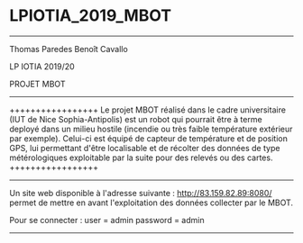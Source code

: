 # LPIOTIA_2019_MBOT
------------------

Thomas Paredes
Benoît Cavallo

LP IOTIA 2019/20

PROJET MBOT

-----------------

+++++++++++++++++
Le projet MBOT réalisé dans le cadre universitaire (IUT de Nice Sophia-Antipolis) est un robot qui pourrait être à terme deployé dans un milieu hostile (incendie ou très faible température extérieur par exemple). Celui-ci est équipé de capteur de température et de position GPS, lui permettant d'être localisable et de récolter des données de type métérologiques exploitable par la suite pour des relevés ou des cartes.
+++++++++++++++++

*******************
Un site web disponible à l'adresse suivante : http://83.159.82.89:8080/ permet de mettre en avant l'exploitation des données collecter par le MBOT.

Pour se connecter : user 	 = admin
					password = admin

*******************